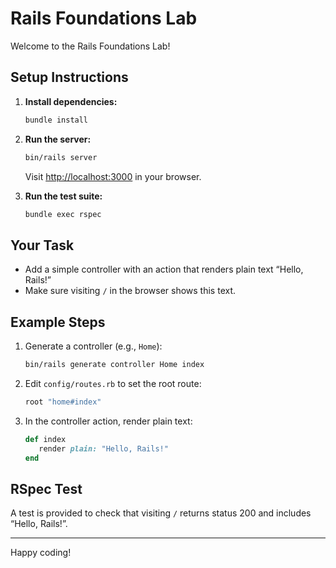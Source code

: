 # Rails Foundations Lab

Welcome to the Rails Foundations Lab!

## Setup Instructions

1. **Install dependencies:**

   ```sh
   bundle install
   ```
2. **Run the server:**

   ```sh
   bin/rails server
   ```

   Visit [http://localhost:3000](http://localhost:3000) in your browser.
3. **Run the test suite:**

   ```sh
   bundle exec rspec
   ```

## Your Task

- Add a simple controller with an action that renders plain text “Hello, Rails!”
- Make sure visiting `/` in the browser shows this text.

## Example Steps

1. Generate a controller (e.g., `Home`):
   ```sh
   bin/rails generate controller Home index
   ```
2. Edit `config/routes.rb` to set the root route:
   ```ruby
   root "home#index"
   ```
3. In the controller action, render plain text:
   ```ruby
   def index
      render plain: "Hello, Rails!"
   end
   ```

## RSpec Test

A test is provided to check that visiting `/` returns status 200 and includes “Hello, Rails!”.

---

Happy coding!
